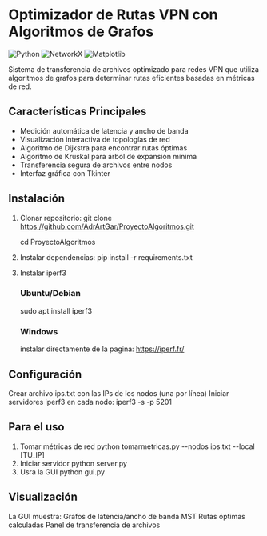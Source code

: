 # Optimizador de Rutas VPN con Algoritmos de Grafos

![Python](https://img.shields.io/badge/Python-3.8%2B-blue)
![NetworkX](https://img.shields.io/badge/NetworkX-2.6+-green)
![Matplotlib](https://img.shields.io/badge/Matplotlib-3.5+-yellowgreen)

Sistema de transferencia de archivos optimizado para redes VPN que utiliza algoritmos de grafos para determinar rutas eficientes basadas en métricas de red.

## Características Principales

- Medición automática de latencia y ancho de banda
- Visualización interactiva de topologías de red
- Algoritmo de Dijkstra para encontrar rutas óptimas
- Algoritmo de Kruskal para árbol de expansión mínima
- Transferencia segura de archivos entre nodos
- Interfaz gráfica con Tkinter

## Instalación

1. Clonar repositorio:
     git clone https://github.com/AdrArtGar/ProyectoAlgoritmos.git

     cd ProyectoAlgoritmos
3. Instalar dependencias:
     pip install -r requirements.txt
4. Instalar iperf3
   ### Ubuntu/Debian
     sudo apt install iperf3
   ### Windows
     instalar directamente de la pagina: https://iperf.fr/

## Configuración
Crear archivo ips.txt con las IPs de los nodos (una por línea)
Iniciar servidores iperf3 en cada nodo:
  iperf3 -s -p 5201

## Para el uso
1. Tomar métricas de red
     python tomarmetricas.py --nodos ips.txt --local [TU_IP]
2. Iniciar servidor
     python server.py
3. Usra la GUI
     python gui.py
## Visualización
La GUI muestra:
  Grafos de latencia/ancho de banda
  MST
  Rutas óptimas calculadas
  Panel de transferencia de archivos

